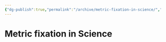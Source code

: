 ```yaml
---
{"dg-publish":true,"permalink":"/archive/metric-fixation-in-science/","dgPassFrontmatter":true}
---
```



# Metric fixation in Science




 
 